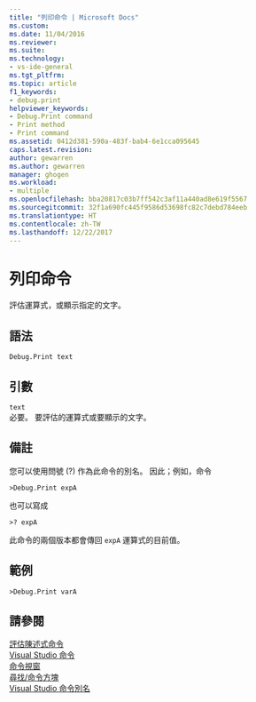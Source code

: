 ```yaml
---
title: "列印命令 | Microsoft Docs"
ms.custom: 
ms.date: 11/04/2016
ms.reviewer: 
ms.suite: 
ms.technology:
- vs-ide-general
ms.tgt_pltfrm: 
ms.topic: article
f1_keywords:
- debug.print
helpviewer_keywords:
- Debug.Print command
- Print method
- Print command
ms.assetid: 0412d381-590a-483f-bab4-6e1cca095645
caps.latest.revision: 
author: gewarren
ms.author: gewarren
manager: ghogen
ms.workload:
- multiple
ms.openlocfilehash: bba20817c03b7ff542c3af11a440ad8e619f5567
ms.sourcegitcommit: 32f1a690fc445f9586d53698fc82c7debd784eeb
ms.translationtype: HT
ms.contentlocale: zh-TW
ms.lasthandoff: 12/22/2017
---
```

# <a name="print-command"></a>列印命令
評估運算式，或顯示指定的文字。  
  
## <a name="syntax"></a>語法  
  
```  
Debug.Print text  
```  
  
## <a name="arguments"></a>引數  
 `text`  
 必要。 要評估的運算式或要顯示的文字。  
  
## <a name="remarks"></a>備註  
 您可以使用問號 (?) 作為此命令的別名。 因此；例如，命令  
  
```  
>Debug.Print expA  
```  
  
 也可以寫成  
  
```  
>? expA  
```  
  
 此命令的兩個版本都會傳回 `expA` 運算式的目前值。  
  
## <a name="example"></a>範例  
  
```  
>Debug.Print varA  
```  
  
## <a name="see-also"></a>請參閱  
 [評估陳述式命令](../../ide/reference/evaluate-statement-command.md)   
 [Visual Studio 命令](../../ide/reference/visual-studio-commands.md)   
 [命令視窗](../../ide/reference/command-window.md)   
 [尋找/命令方塊](../../ide/find-command-box.md)   
 [Visual Studio 命令別名](../../ide/reference/visual-studio-command-aliases.md)